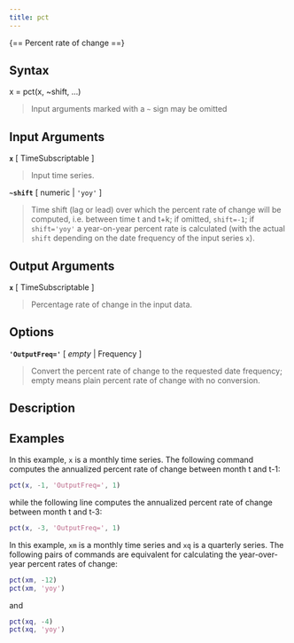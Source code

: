 ```yaml
---
title: pct
---
```




{== Percent rate of change ==}


## Syntax 

x = pct(x, ~shift, ...)
> 
> Input arguments marked with a `~` sign may be omitted
> 

## Input Arguments ##

__`x`__ [ TimeSubscriptable ]
> 
> Input time series.
> 

__`~shift`__ [ numeric | `'yoy'` ]
> 
> Time shift (lag or lead) over which the percent rate of change will be
> computed, i.e. between time t and t+k; if omitted, `shift=-1`; if
> `shift='yoy'` a year-on-year percent rate is calculated (with the actual
> `shift` depending on the date frequency of the input series `x`).
> 

## Output Arguments ##

__`x`__ [ TimeSubscriptable ]
> 
> Percentage rate of change in the input data.
> 

## Options ##

__`'OutputFreq='`__ [ *empty* | Frequency ]
> 
> Convert the percent rate of change to the requested date
> frequency; empty means plain percent rate of change with no conversion.
> 

## Description ##


## Examples ##

In this example, `x` is a monthly time series. The following command
computes the annualized percent rate of change between month t and t-1:

```matlab
pct(x, -1, 'OutputFreq=', 1)
```

while the following line computes the annualized percent rate of change
between month t and t-3:

```matlab
pct(x, -3, 'OutputFreq=', 1)
```

In this example, `xm` is a monthly time series and `xq` is a quarterly
series. The following pairs of commands are equivalent for calculating
the year-over-year percent rates of change:

```matlab
pct(xm, -12)
pct(xm, 'yoy')
```

and

```matlab
pct(xq, -4)
pct(xq, 'yoy')
```

